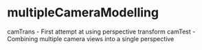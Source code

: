 # multipleCameraModelling

camTrans - First attempt at using perspective transform
camTest - Combining multiple camera views into a single perspective
